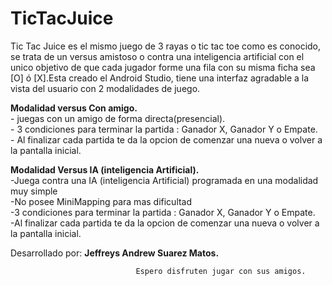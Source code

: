 # TicTacJuice

Tic Tac Juice es el mismo juego de 3 rayas o tic tac toe como es conocido, se trata de un versus amistoso o contra una inteligencia artificial con el unico objetivo de que cada jugador forme una fila con su misma ficha sea [O] ó [X].Esta creado el Android Studio, tiene una interfaz agradable a la vista del usuario con 2 modalidades de juego.

**Modalidad versus Con amigo.**
<br>- juegas con un amigo de forma directa(presencial).
<br>- 3 condiciones para terminar la partida : Ganador X, Ganador Y o Empate.
<br>- Al finalizar cada partida te da la opcion de comenzar una nueva o volver a la pantalla inicial.

**Modalidad Versus IA (inteligencia Artificial).**
<br> -Juega contra una IA (inteligencia Artificial) programada en una modalidad muy simple
<br> -No posee MiniMapping para mas dificultad 
<br> -3 condiciones para terminar la partida : Ganador X, Ganador Y o Empate.
<br> -Al finalizar cada partida te da la opcion de comenzar una nueva o volver a la pantalla inicial.

Desarrollado por: **Jeffreys Andrew Suarez Matos.**

                                Espero disfruten jugar con sus amigos.
